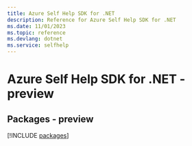 ```yaml
---
title: Azure Self Help SDK for .NET
description: Reference for Azure Self Help SDK for .NET
ms.date: 11/01/2023
ms.topic: reference
ms.devlang: dotnet
ms.service: selfhelp
---
```

# Azure Self Help SDK for .NET - preview
## Packages - preview
[!INCLUDE [packages](self-help-index.md)]